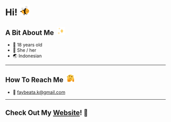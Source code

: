 # Hi! <img src= "assets/bee.gif" alt= "bee gif" height="35">

## A Bit About Me ‎  <img src="assets/sparkles.gif" alt="sparkles" height="25px">  

- :woman: 18 years old
- :dancer: She / her
- :earth_asia: Indonesian

---

## How To Reach Me ‎ <img src="assets/confused.gif" alt="confused-spinning" height="25px">

- :e-mail: faybeata.k@gmail.com

---

## Check Out My [Website](https://faybeez.github.io/)! :sparkling_heart:
<!--
**faybeez/faybeez** is a ✨ _special_ ✨ repository because its `README.md` (this file) appears on your GitHub profile.

Here are some ideas to get you started:
s
- 🔭 I’m currently working on ...
- 🌱 I’m currently learning ...
- 👯 I’m looking to collaborate on ...
- 🤔 I’m looking for help with ...
- 💬 Ask me about ...
- 📫 How to reach me: ...
- 😄 Pronouns: ...
- ⚡ Fun fact: ...
-->

